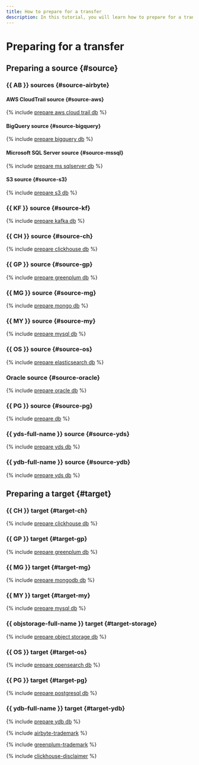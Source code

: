 ```yaml
---
title: How to prepare for a transfer
description: In this tutorial, you will learn how to prepare for a transfer.
---
```


# Preparing for a transfer


## Preparing a source {#source}

### {{ AB }} sources {#source-airbyte}

#### AWS CloudTrail source {#source-aws}

{% include [prepare aws cloud trail db](../../_includes/data-transfer/endpoints/sources/aws-cloudtrail-prepare.md) %}

#### BigQuery source {#source-bigquery}

{% include [prepare bigquery db](../../_includes/data-transfer/endpoints/sources/bigquery-prepare.md) %}

#### Microsoft SQL Server source {#source-mssql}

{% include [prepare ms sqlserver db](../../_includes/data-transfer/endpoints/sources/ms-sqlserver-prepare.md) %}

#### S3 source {#source-s3}

{% include [prepare s3 db](../../_includes/data-transfer/endpoints/sources/s3-prepare.md) %}


### {{ KF }} source {#source-kf}

{% include [prepare kafka db](../../_includes/data-transfer/endpoints/sources/kafka.md) %}

### {{ CH }} source {#source-ch}

{% include [prepare clickhouse db](../../_includes/data-transfer/endpoints/sources/clickhouse-prepare.md) %}

### {{ GP }} source {#source-gp}


{% include [prepare greenplum db](../../_includes/data-transfer/endpoints/sources/greenplum-prepare.md) %}


### {{ MG }} source {#source-mg}


{% include [prepare mongo db](../../_includes/data-transfer/endpoints/sources/mongodb-prepare.md) %}

### {{ MY }} source {#source-my}

{% include [prepare mysql db](../../_includes/data-transfer/endpoints/sources/mysql-prepare.md) %}

### {{ OS }} source {#source-os}

{% include [prepare elasticsearch db](../../_includes/data-transfer/endpoints/sources/opensearch-prepare.md) %}

### Oracle source {#source-oracle}

{% include [prepare oracle db](../../_includes/data-transfer/endpoints/sources/oracle-prepare.md) %}

### {{ PG }} source {#source-pg}

{% include [prepare db](../../_includes/data-transfer/endpoints/sources/pg-prepare.md) %}



### {{ yds-full-name }} source {#source-yds}

{% include [prepare yds db](../../_includes/data-transfer/endpoints/sources/yds-prepare.md) %}


### {{ ydb-full-name }} source {#source-ydb}

{% include [prepare yds db](../../_includes/data-transfer/endpoints/sources/ydb-prepare.md) %}


## Preparing a target {#target}

### {{ CH }} target {#target-ch}

{% include [prepare clickhouse db](../../_includes/data-transfer/endpoints/targets/clickhouse-prepare.md) %}

### {{ GP }} target {#target-gp}


{% include [prepare greenplum db](../../_includes/data-transfer/endpoints/targets/greenplum-prepare.md) %}


### {{ MG }} target {#target-mg}


{% include [prepare mongodb db](../../_includes/data-transfer/endpoints/targets/mongodb-prepare.md) %}

### {{ MY }} target {#target-my}

{% include [prepare mysql db](../../_includes/data-transfer/endpoints/targets/mysql-prepare.md) %}

### {{ objstorage-full-name }} target {#target-storage}

{% include [prepare object storage db](../../_includes/data-transfer/endpoints/targets/object-storage-prepare.md) %}

### {{ OS }} target {#target-os}

{% include [prepare opensearch db](../../_includes/data-transfer/endpoints/targets/opensearch-prepare.md) %}

### {{ PG }} target {#target-pg}

{% include [prepare postgresql db](../../_includes/data-transfer/endpoints/targets/pg-prepare.md) %}


### {{ ydb-full-name }} target {#target-ydb}

{% include [prepare ydb db](../../_includes/data-transfer/endpoints/targets/ydb-prepare.md) %}


{% include [airbyte-trademark](../../_includes/data-transfer/airbyte-trademark.md) %}

{% include [greenplum-trademark](../../_includes/mdb/mgp/trademark.md) %}

{% include [clickhouse-disclaimer](../../_includes/clickhouse-disclaimer.md) %}